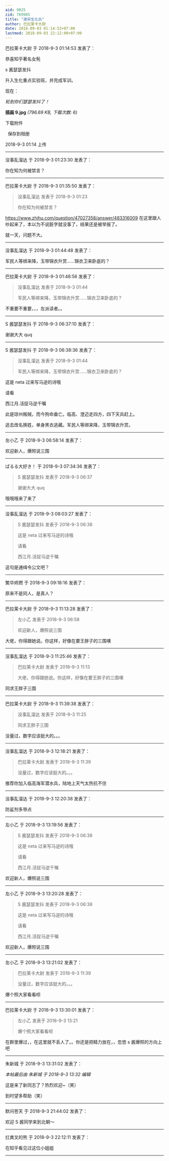 ```yaml
---
aid: 9025
zid: 769985
title: "澳宋生化兵"
author: 巴拉莱卡大尉
date: 2018-09-03 01:14:53+07:00
lastmod: 2018-09-03 22:12:00+07:00
---
```


巴拉莱卡大尉 于 2018-9-3 01:14:53 发表了：

恭喜知乎著名女髡

s 酱瑟瑟发抖

升入生化重点实验班，并完成军训。

现在：

_轮到你们瑟瑟发抖了！_

**插画 9.jpg** _(796.69 KB, 下载次数: 6)_

下载附件

&nbsp;
保存到相册

2018-9-3 01:14 上传

---

没事乱溜达 于 2018-9-3 01:23:30 发表了：

你在知为何被禁言？

---

巴拉莱卡大尉 于 2018-9-3 01:35:50 发表了：

> 没事乱溜达 发表于 2018-9-3 01:23
>
> 你在知为何被禁言？

https://www.zhihu.com/question/47027358/answer/483316009
在这里跟人吵起来了，本以为不说脏字就没事了，结果还是被举报了。

就一天，问题不大。

---

没事乱溜达 于 2018-9-3 01:44:48 发表了：

军民人等绑来降，玉带锦衣升赏……锦衣卫来卧底的？

---

巴拉莱卡大尉 于 2018-9-3 01:48:56 发表了：

> 没事乱溜达 发表于 2018-9-3 01:44
>
> 军民人等绑来降，玉带锦衣升赏……锦衣卫来卧底的？

不重要不重要，，，左派读者。。

---

S 酱瑟瑟发抖 于 2018-9-3 06:37:10 发表了：

谢谢大大 quq

---

S 酱瑟瑟发抖 于 2018-9-3 06:38:36 发表了：

> 没事乱溜达 发表于 2018-9-3 01:44
>
> 军民人等绑来降，玉带锦衣升赏……锦衣卫来卧底的？

这是 neta 过来写马逆的诗哦

请看

西江月.活捉马逆千嘱

此是琼州叛贼，而今狗命垂亡。临高、澄迈走四方，四下天兵赶上。

逃去改名换姓，单身黑衣逃藏。军民人等绑来降，玉带锦衣升赏。

---

左小乙 于 2018-9-3 06:58:14 发表了：

欢迎新人，爆照说三围

---

ぱるる大好き！ 于 2018-9-3 07:34:36 发表了：

> S 酱瑟瑟发抖 发表于 2018-9-3 06:37
>
> 谢谢大大 quq

哦哦哦来了来了

---

没事乱溜达 于 2018-9-3 08:03:27 发表了：

> S 酱瑟瑟发抖 发表于 2018-9-3 06:38
>
> 这是 neta 过来写马逆的诗哦
>
> 请看
>
> 西江月.活捉马逆千嘱

这句是通缉令公文吧？

---

繁华烬燃 于 2018-9-3 09:18:16 发表了：

原来不是同人，是真人？

---

巴拉莱卡大尉 于 2018-9-3 11:13:28 发表了：

> 左小乙 发表于 2018-9-3 06:58
>
> 欢迎新人，爆照说三围

大佬，你得跟她说。你这样，好像在要王胖子的三围噢

---

没事乱溜达 于 2018-9-3 11:25:46 发表了：

> 巴拉莱卡大尉 发表于 2018-9-3 11:13
>
> 大佬，你得跟她说。你这样，好像在要王胖子的三围噢

同求王胖子三围

---

巴拉莱卡大尉 于 2018-9-3 11:39:38 发表了：

> 没事乱溜达 发表于 2018-9-3 11:25
>
> 同求王胖子三围

没量过，数字应该挺大的。。。

---

没事乱溜达 于 2018-9-3 12:18:21 发表了：

> 巴拉莱卡大尉 发表于 2018-9-3 11:39
>
> 没量过，数字应该挺大的。。。

推荐你加入临高海军潜水兵，陆地上天气太热抗不住

---

没事乱溜达 于 2018-9-3 12:20:38 发表了：

防鲨剂多带点

---

左小乙 于 2018-9-3 13:19:56 发表了：

> S 酱瑟瑟发抖 发表于 2018-9-3 06:38
>
> 这是 neta 过来写马逆的诗哦
>
> 请看
>
> 西江月.活捉马逆千嘱

欢迎新人，爆照说三围

---

左小乙 于 2018-9-3 13:20:28 发表了：

> S 酱瑟瑟发抖 发表于 2018-9-3 06:38
>
> 这是 neta 过来写马逆的诗哦
>
> 请看
>
> 西江月.活捉马逆千嘱

欢迎新人，爆照说三围

---

左小乙 于 2018-9-3 13:21:02 发表了：

> 巴拉莱卡大尉 发表于 2018-9-3 11:39
>
> 没量过，数字应该挺大的。。。

爆个照大家看看呗

---

巴拉莱卡大尉 于 2018-9-3 13:30:01 发表了：

> 左小乙 发表于 2018-9-3 13:21
>
> 爆个照大家看看呗

在群里爆过，，在这里就不丢人了。。你还是把精力放在，，忽悠 s 酱爆照的方向上吧

---

朱新城 于 2018-9-3 13:31:02 发表了：

_本帖最后由 朱新城 于 2018-9-3 13:32 编辑_

这是来了新同志了？热烈欢迎~（笑）

到时望多帮助（笑）

---

默问苍天 于 2018-9-3 21:44:02 发表了：

欢迎 S 酱同学来到北朝～

---

扛粪叉的熊 于 2018-9-3 22:12:11 发表了：

在知乎看见过这位小姐姐

---

